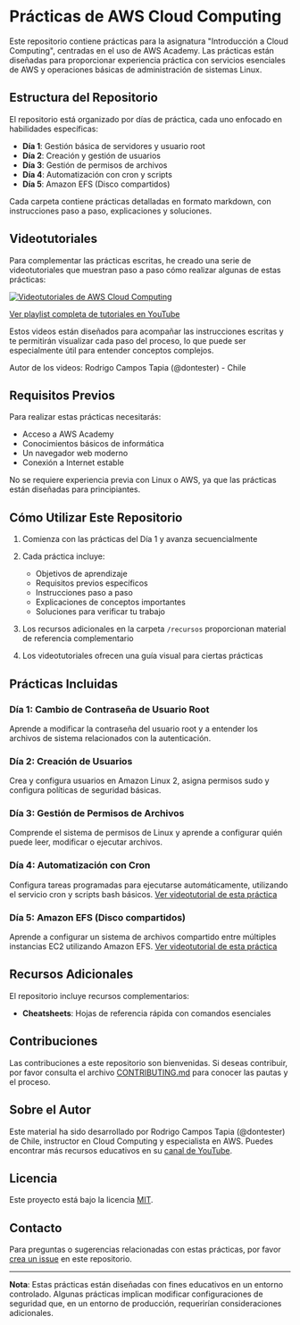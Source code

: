 # Prácticas de AWS Cloud Computing

Este repositorio contiene prácticas para la asignatura "Introducción a Cloud Computing", centradas en el uso de AWS Academy. Las prácticas están diseñadas para proporcionar experiencia práctica con servicios esenciales de AWS y operaciones básicas de administración de sistemas Linux.

## Estructura del Repositorio

El repositorio está organizado por días de práctica, cada uno enfocado en habilidades específicas:

- **Día 1**: Gestión básica de servidores y usuario root
- **Día 2**: Creación y gestión de usuarios
- **Día 3**: Gestión de permisos de archivos
- **Día 4**: Automatización con cron y scripts
- **Día 5**: Amazon EFS (Disco compartidos)

Cada carpeta contiene prácticas detalladas en formato markdown, con instrucciones paso a paso, explicaciones y soluciones.

## Videotutoriales

Para complementar las prácticas escritas, he creado una serie de videotutoriales que muestran paso a paso cómo realizar algunas de estas prácticas:

[![Videotutoriales de AWS Cloud Computing](https://img.youtube.com/vi/_rsJFBVOyQM/0.jpg)](https://www.youtube.com/playlist?list=PLBmlFIUW1VDAw2gEeR0vyXb-zz-x0SYl4)

[Ver playlist completa de tutoriales en YouTube](https://www.youtube.com/playlist?list=PLBmlFIUW1VDAw2gEeR0vyXb-zz-x0SYl4)

Estos videos están diseñados para acompañar las instrucciones escritas y te permitirán visualizar cada paso del proceso, lo que puede ser especialmente útil para entender conceptos complejos.

Autor de los videos: Rodrigo Campos Tapia (@dontester) - Chile

## Requisitos Previos

Para realizar estas prácticas necesitarás:

- Acceso a AWS Academy
- Conocimientos básicos de informática
- Un navegador web moderno
- Conexión a Internet estable

No se requiere experiencia previa con Linux o AWS, ya que las prácticas están diseñadas para principiantes.

## Cómo Utilizar Este Repositorio

1. Comienza con las prácticas del Día 1 y avanza secuencialmente
2. Cada práctica incluye:
   - Objetivos de aprendizaje
   - Requisitos previos específicos
   - Instrucciones paso a paso
   - Explicaciones de conceptos importantes
   - Soluciones para verificar tu trabajo

3. Los recursos adicionales en la carpeta `/recursos` proporcionan material de referencia complementario
4. Los videotutoriales ofrecen una guía visual para ciertas prácticas

## Prácticas Incluidas

### Día 1: Cambio de Contraseña de Usuario Root
Aprende a modificar la contraseña del usuario root y a entender los archivos de sistema relacionados con la autenticación.

### Día 2: Creación de Usuarios
Crea y configura usuarios en Amazon Linux 2, asigna permisos sudo y configura políticas de seguridad básicas.

### Día 3: Gestión de Permisos de Archivos
Comprende el sistema de permisos de Linux y aprende a configurar quién puede leer, modificar o ejecutar archivos.

### Día 4: Automatización con Cron
Configura tareas programadas para ejecutarse automáticamente, utilizando el servicio cron y scripts bash básicos.
[Ver videotutorial de esta práctica](https://www.youtube.com/watch?v=kd-CsoEsXZI)

### Día 5: Amazon EFS (Disco compartidos)
Aprende a configurar un sistema de archivos compartido entre múltiples instancias EC2 utilizando Amazon EFS.
[Ver videotutorial de esta práctica](https://www.youtube.com/watch?v=_rsJFBVOyQM)

## Recursos Adicionales

El repositorio incluye recursos complementarios:

- **Cheatsheets**: Hojas de referencia rápida con comandos esenciales

## Contribuciones

Las contribuciones a este repositorio son bienvenidas. Si deseas contribuir, por favor consulta el archivo [CONTRIBUTING.md](CONTRIBUTING.md) para conocer las pautas y el proceso.

## Sobre el Autor

Este material ha sido desarrollado por Rodrigo Campos Tapia (@dontester) de Chile, instructor en Cloud Computing y especialista en AWS. Puedes encontrar más recursos educativos en su [canal de YouTube](https://www.youtube.com/playlist?list=PLBmlFIUW1VDAw2gEeR0vyXb-zz-x0SYl4).

## Licencia

Este proyecto está bajo la licencia [MIT](LICENSE.md).

## Contacto

Para preguntas o sugerencias relacionadas con estas prácticas, por favor [crea un issue](../../issues) en este repositorio.

---

**Nota**: Estas prácticas están diseñadas con fines educativos en un entorno controlado. Algunas prácticas implican modificar configuraciones de seguridad que, en un entorno de producción, requerirían consideraciones adicionales.
